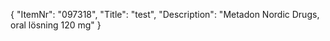 {
  "ItemNr": "097318",
  "Title": "test",
  "Description": "Metadon Nordic Drugs, oral lösning 120 mg"
}